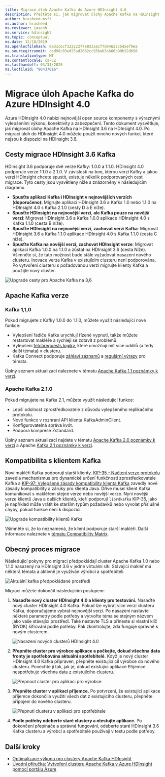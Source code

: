 ```yaml
---
title: Migrace úloh Apache Kafka do Azure HDInsight 4.0
description: Přečtěte si, jak migrovat úlohy Apache Kafka na HDInsight 3.6 na HDInsight 4.0.
author: hrasheed-msft
ms.author: hrasheed
ms.reviewer: jasonh
ms.service: hdinsight
ms.topic: conceptual
ms.date: 12/18/2019
ms.openlocfilehash: 0a31c6cf32222277e033aacf7d04622c54aef9ea
ms.sourcegitcommit: ced98c83ed25ad2062cc95bab3a666b99b92db58
ms.translationtype: MT
ms.contentlocale: cs-CZ
ms.lasthandoff: 03/31/2020
ms.locfileid: "80437016"
---
```

# <a name="migrate-apache-kafka-workloads-to-azure-hdinsight-40"></a>Migrace úloh Apache Kafka do Azure HDInsight 4.0

Azure HDInsight 4.0 nabízí nejnovější open source komponenty s výraznými vylepšeními výkonu, konektivity a zabezpečení. Tento dokument vysvětluje, jak migrovat úlohy Apache Kafka na HDInsight 3.6 na HDInsight 4.0. Po migraci úloh do HDInsight 4.0 můžete použít mnoho nových funkcí, které nejsou k dispozici na HDInsight 3.6.

## <a name="hdinsight-36-kafka-migration-paths"></a>Cesty migrace HDInsight 3.6 Kafka

HDInsight 3.6 podporuje dvě verze Kafky: 1.0.0 a 1.1.0. HDInsight 4.0 podporuje verze 1.1.0 a 2.1.0. V závislosti na tom, kterou verzi Kafky a jakou verzi HDInsight chcete spustit, existuje několik podporovaných cest migrace. Tyto cesty jsou vysvětleny níže a znázorněny v následujícím diagramu.

* **Spusťte aplikaci Kafka i HDInsight v nejnovějších verzích (doporučeno):** Migrujte aplikaci HDInsight 3.6 a Kafka 1.0 nebo 1.1.0 na HDInsight 4.0 s Kafka 2.1.0 (cesty D a E níže).
* **Spusťte HDInsight na nejnovější verzi, ale Kafka pouze na novější verzi**: Migrovat HDInsight 3.6 a Kafka 1.0.0 aplikace HDInsight 4.0 s Kafka 1.1.0 (cesta B níže).
* **Spusťte HDInsight na nejnovější verzi, zachovat verzi Kafka**: Migrovat HDInsight 3.6 a Kafka 1.1.0 aplikace HDInsight 4.0 s Kafka 1.1.0 (cesta C níže).
* **Spusťte Kafka na novější verzi, zachovat HDInsight verze**: Migrovat aplikaci Kafka 1.0.0 na 1.1.0 a zůstat na HDInsight 3.6 (cesta Níže). Všimněte si, že tato možnost bude stále vyžadovat nasazení nového clusteru. Inovace verze Kafka v existujícím clusteru není podporována. Po vytvoření clusteru s požadovanou verzí migrujte klienty Kafka a použijte nový cluster.

![Upgrade cesty pro Apache Kafka na 3,6](./media/upgrade-threesix-to-four/apache-kafka-upgrade-path.png)

## <a name="apache-kafka-versions"></a>Apache Kafka verze

### <a name="kafka-110"></a>Kafka 1,1,0
  
Pokud migrujete z Kafky 1.0.0 do 1.1.0, můžete využít následující nové funkce:

* Vylepšení řadiče Kafka urychlují řízené vypnutí, takže můžete restartovat makléře a rychleji se zotavit z problémů. 
* Vylepšení [fetchrequests logiky,](https://issues.apache.org/jira/browse/KAFKA-6254) které umožňují mít více oddílů (a tedy další témata) v clusteru. 
* Kafka Connect podporuje [záhlaví záznamů](https://issues.apache.org/jira/browse/KAFKA-5142) a [regulární výrazy](https://issues.apache.org/jira/browse/KAFKA-3073) pro témata. 

Úplný seznam aktualizací naleznete v tématu [Apache Kafka 1.1 poznámky k verzi](https://archive.apache.org/dist/kafka/1.1.0/RELEASE_NOTES.html).

### <a name="apache-kafka-210"></a>Apache Kafka 2.1.0

Pokud migrujete na Kafka 2.1, můžete využít následující funkce:

* Lepší odolnost zprostředkovatele z důvodu vylepšeného replikačního protokolu.
* Nové funkce v rozhraní API klienta KafkaAdminClient.
* Konfigurovatelná správa kvót.
* Podpora komprese Zstandard.

Úplný seznam aktualizací najdete v tématu [Apache Kafka 2.0 poznámky k verzi](https://archive.apache.org/dist/kafka/2.0.0/RELEASE_NOTES.html) a Apache [Kafka 2.1 poznámky k verzi](https://archive.apache.org/dist/kafka/2.1.0/RELEASE_NOTES.html).

## <a name="kafka-client-compatibility"></a>Kompatibilita s klientem Kafka

Noví makléři Kafka podporují starší klienty. [KIP-35 - Načtení verze protokolu](https://cwiki.apache.org/confluence/display/KAFKA/KIP-35+-+Retrieving+protocol+version) zavedla mechanismus pro dynamické určení funkčnosti zprostředkovatele Kafka a [KIP-97: Vylepšené zásady kompatibility klienta Kafka](https://cwiki.apache.org/confluence/display/KAFKA/KIP-97%3A+Improved+Kafka+Client+RPC+Compatibility+Policy) zavedly nové zásady kompatibility a záruky pro klienta Java. Dříve musel klient Kafka komunikovat s makléřem stejné verze nebo novější verze. Nyní novější verze klientů Java a dalších klientů, kteří podporují `librdkafka` KIP-35, jako je například může vrátit ke starším typům požadavků nebo vyvolat příslušné chyby, pokud funkce není k dispozici.

![Upgrade kompatibility klientů Kafka](./media/upgrade-threesix-to-four/apache-kafka-client-compatibility.png)

Všimněte si, že to neznamená, že klient podporuje starší makléři.  Další informace naleznete v [tématu Compatibility Matrix](https://cwiki.apache.org/confluence/display/KAFKA/Compatibility+Matrix).

## <a name="general-migration-process"></a>Obecný proces migrace

Následující pokyny pro migraci předpokládají cluster Apache Kafka 1.0 nebo 1.1.0 nasazený na HDInsight 3.6 v jedné virtuální síti. Stávající makléř má některá témata a aktivně je využíván výrobci a spotřebiteli.

![Aktuální kafka předpokládané prostředí](./media/upgrade-threesix-to-four/apache-kafka-presumed-environment.png)

Migraci můžete dokončit následujícím postupem:

1. **Nasaďte nový cluster HDInsight 4.0 a klienty pro testování.** Nasaďte nový cluster HDInsight 4.0 Kafka. Pokud lze vybrat více verzí clusteru Kafka, doporučujeme vybrat nejnovější verzi. Po nasazení nastavte některé parametry podle potřeby a vytvořte téma se stejným názvem jako vaše stávající prostředí. Také nastavte TLS a přineste si vlastní klíč (BYOK) šifrování podle potřeby. Pak zkontrolujte, zda funguje správně s novým clusterem.

    ![Nasazení nových clusterů HDInsight 4.0](./media/upgrade-threesix-to-four/deploy-new-hdinsight-clusters.png)

1. **Přepněte cluster pro výrobce aplikace a počkejte, dokud všechna data fronty je spotřebována aktuální spotřebitelé.** Když je nový cluster HDInsight 4.0 Kafka připraven, přepněte existující cíl výrobce do nového clusteru. Ponechte ji tak, jak je, dokud existující aplikace Příjemce nespotřebuje všechna data z existujícího clusteru.

    ![Přepnout cluster pro aplikaci pro výrobce](./media/upgrade-threesix-to-four/switch-cluster-producer-app.png)

1. **Přepněte cluster v aplikaci příjemce.** Po potvrzení, že existující aplikace příjemce dokončila využití všech dat z existujícího clusteru, přepněte připojení do nového clusteru.

    ![Přepnutí clusteru v aplikaci pro spotřebitele](./media/upgrade-threesix-to-four/switch-cluster-consumer-app.png)

1. **Podle potřeby odeberte staré clustery a otestujte aplikace.** Po dokončení přepínače a správné fungování, odeberte staré HDInsight 3.6 Kafka clusteru a výrobci a spotřebitelé používají v testu podle potřeby.

## <a name="next-steps"></a>Další kroky

* [Optimalizace výkonu pro clustery Apache Kafka HDInsight](apache-kafka-performance-tuning.md)
* [Úvodní příručka: Vytvoření clusteru Apache Kafka v Azure HDInsight pomocí portálu Azure](apache-kafka-get-started.md)

